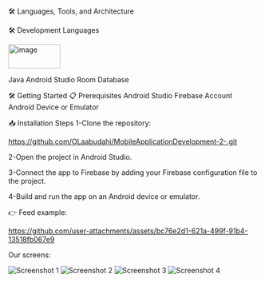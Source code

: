 🛠️ Languages, Tools, and Architecture


🛠️ Development Languages

<img width="104" height="48" alt="image" src="https://github.com/user-attachments/assets/dbf70b08-5175-4ca1-a22d-ac0be83c2de2" />

 Java
 Android Studio
 Room Database
 
🛠️ Getting Started
📋 Prerequisites
Android Studio
Firebase Account
Android Device or Emulator

📥 Installation Steps
1-Clone the repository:

https://github.com/OLaabudahi/MobileApplicationDevelopment-2-.git

2-Open the project in Android Studio.

3-Connect the app to Firebase by adding your Firebase configuration file to the project.

4-Build and run the app on an Android device or emulator.

👉 Feed example:

https://github.com/user-attachments/assets/bc76e2d1-621a-499f-91b4-13518fb067e9

Our screens:



![Screenshot 1](https://github.com/user-attachments/assets/d5731176-358e-4ecc-84bb-edb23f734636)
![Screenshot 2](https://github.com/user-attachments/assets/a462a6c6-2a63-461a-b6f3-f5f36e37df51)
![Screenshot 3](https://github.com/user-attachments/assets/966e8b78-b6e5-48e9-b6a1-78e798919251)
![Screenshot 4](https://github.com/user-attachments/assets/73c79a80-e300-4995-b048-1d5b85ec1cc1)
